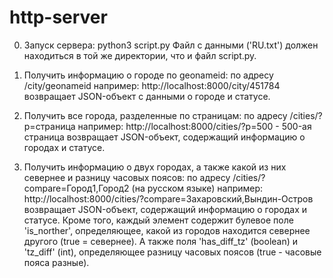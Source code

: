 # http-server

0. Запуск сервера: python3 script.py
Файл с данными ('RU.txt') должен находиться в той же директории, что и файл script.py.

1. Получить информацию о городе по geonameid:
по адресу /city/geonameid
например: http://localhost:8000/city/451784
возвращает JSON-объект с данными о городе и статусе.

2. Получить все города, разделенные по страницам:
по адресу /cities/?p=страница
например: http://localhost:8000/cities/?p=500 - 500-ая страница
возвращает JSON-объект, содержащий информацию о городах и статусе.

3. Получить информацию о двух городах, а также какой из них севернее и разницу часовых поясов:
по адресу /cities/?compare=Город1,Город2 (на русском языке)
например: http://localhost:8000/cities/?compare=Захаровский,Вындин-Остров
возвращает JSON-объект, содержащий информацию о городах и статусе. Кроме того, каждый элемент содержит булевое поле 'is_norther', определяющее, какой из городов находится севернее другого (true = севернее). А также поля 'has_diff_tz' (boolean) и 'tz_diff' (int), определяющее разницу часовых поясов (true - часовые пояса разные).
